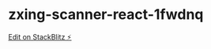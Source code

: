 # zxing-scanner-react-1fwdnq

[Edit on StackBlitz ⚡️](https://stackblitz.com/edit/zxing-scanner-react-1fwdnq)